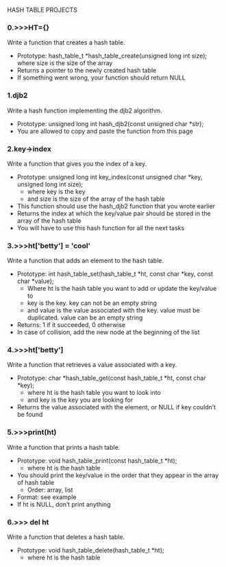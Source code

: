 HASH TABLE PROJECTS 

### 0.>>>HT={}
Write a function that creates a hash table.

* Prototype: hash_table_t *hash_table_create(unsigned long int size);
where size is the size of the array
* Returns a pointer to the newly created hash table
* If something went wrong, your function should return NULL

### 1.djb2
Write a hash function implementing the djb2 algorithm.

* Prototype: unsigned long int hash_djb2(const unsigned char *str);
* You are allowed to copy and paste the function from this page

### 2.key->index
Write a function that gives you the index of a key.

* Prototype: unsigned long int key_index(const unsigned char *key, unsigned long int size);
	* where key is the key
	* and size is the size of the array of the hash table
* This function should use the hash_djb2 function that you wrote earlier
* Returns the index at which the key/value pair should be stored in the array of the hash table
* You will have to use this hash function for all the next tasks

### 3.>>>ht['betty'] = 'cool'
Write a function that adds an element to the hash table.

* Prototype: int hash_table_set(hash_table_t *ht, const char *key, const char *value);
	* Where ht is the hash table you want to add or update the key/value to
	* key is the key. key can not be an empty string
	* and value is the value associated with the key. value must be duplicated. value can be an empty string
* Returns: 1 if it succeeded, 0 otherwise
* In case of collision, add the new node at the beginning of the list

### 4.>>>ht['betty']
Write a function that retrieves a value associated with a key.

* Prototype: char *hash_table_get(const hash_table_t *ht, const char *key);
	* where ht is the hash table you want to look into
	* and key is the key you are looking for
* Returns the value associated with the element, or NULL if key couldn’t be found

### 5.>>>print(ht)
Write a function that prints a hash table.

* Prototype: void hash_table_print(const hash_table_t *ht);
	* where ht is the hash table
* You should print the key/value in the order that they appear in the array of hash table
	* Order: array, list
* Format: see example
* If ht is NULL, don’t print anything

### 6.>>> del ht
Write a function that deletes a hash table.

* Prototype: void hash_table_delete(hash_table_t *ht);
	* where ht is the hash table
